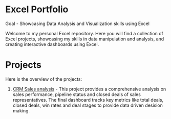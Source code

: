 # Excel Portfolio
Goal - Showcasing Data Analysis and Visualization skills using Excel

Welcome to my personal Excel repository. Here you will find a collection of Excel projects, showcasing my skills in data manipulation and analysis, and creating interactive dashboards using Excel.

# Projects

Here is the overview of the projects:

1. [CRM Sales analysis](https://github.com/Trevor20/Excel-Portfolio/tree/main/Project%201%20-%20CRM%20Sales%20Analysis) - This project provides a comprehensive analysis on sales performance, pipeline status and closed deals of sales representatives. The final dashboard tracks key metrics like total deals, closed deals, win rates and deal stages to provide data driven desision making.   
